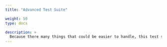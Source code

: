 ```yaml
---
title: "Advanced Test Suite"

weight: 50
type: docs

description: >
  Because there many things that could be easier to handle, this test suite combines many concept to provide easier data and state management as well as improved set up capabilities.
---
```



